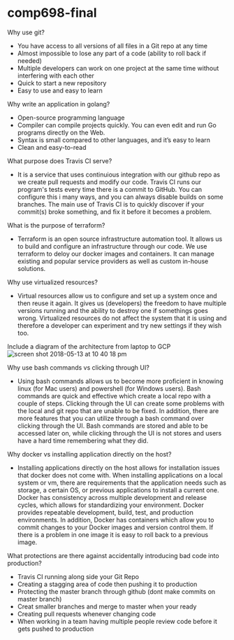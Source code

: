 # comp698-final
 Why use git?
* You have access to all versions of all files in a Git repo at any time
* Almost impossible to lose any part of a code (ability to roll back if needed)
* Multiple developers can work on one project at the same time without interfering with each other
* Quick to start a new repository
* Easy to use and easy to learn 

Why write an application in golang?
* Open-source programming language 
* Compiler can compile projects quickly. You can even edit and run Go programs directly on the Web.
* Syntax is small compared to other languages, and it’s easy to learn
* Clean and easy-to-read

What purpose does Travis CI serve?
* It is a service that uses continuious integration with our github repo as we create pull requests and modify our code. Travis CI runs our program's tests every time there is a commit to GitHub. You can configure this i many ways, and you can always disable builds on some branches. The main use of Travis CI is to quickly discover if your commit(s) broke something, and fix it before it becomes a problem.


 What is the purpose of terraform?
* Terraform is an open source infrastructure automation tool. It allows us to build and configure an infrastructure through our code. We use terraform to deloy our docker images and containers. It can manage existing and popular service providers as well as custom in-house solutions.


Why use virtualized resources?
* Virtual resources allow us to configure and set up a system once and then reuse it again. It gives us (developers) the freedom to have multiple versions running and the ability to destroy one if somethings goes wrong. Virtualized resources do not affect the system that it is using and therefore a developer can experiment and try new settings if they wish too.


Include a diagram of the architecture from laptop to GCP
![screen shot 2018-05-13 at 10 40 18 pm](https://user-images.githubusercontent.com/35884720/39976313-26105c58-5701-11e8-8e44-47b7444dd4c3.png)


Why use bash commands vs clicking through UI?
* Using bash commands allows us to become more proficient in knowing linux (for Mac users) and powershell (for Windows users). Bash commands are quick and effective which create a local repo with a couple of steps. Clicking through the UI can create some problems with the local and git repo that are unable to be fixed. In addition, there are more features that you can utilize through a bash command over clicking through the UI. Bash commands are stored and able to be accessed later on, while clicking through the UI is not stores and users have a hard time remembering what they did. 



Why docker vs installing application directly on the host?
* Installing applications directly on the host allows for installation issues that docker does not come with. When installing applications on a local system or vm, there are requirements that the application needs such as storage, a certain OS, or previous applications to install a current one. Docker has consistency across multiple development and release cycles, which allows for standardizing your environment. Docker provides repeatable development, build, test, and production environments. In addition, Docker has containers which allow you to commit changes to your Docker images and version control them. If there is a problem in one image it is easy to roll back to a previous image.

What protections are there against accidentally introducing bad code into production?
* Travis CI running along side your Git Repo
* Creating a stagging area of code then pushing it to production
* Protecting the master branch through github (dont make commits on master branch)
* Creat smaller branches and merge to master when your ready
* Creating pull requests whenever changing code 
* When working in a team having multiple people review code before it gets pushed to production 
